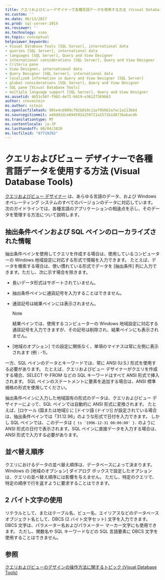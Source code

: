 ```yaml
---
title: クエリおよびビューデザイナーで各種言語データを使用する方法 (Visual Database Tools) |Microsoft Docs
ms.custom: ''
ms.date: 06/13/2017
ms.prod: sql-server-2014
ms.reviewer: ''
ms.technology: ssms
ms.topic: conceptual
helpviewer_keywords:
- Visual Database Tools [SQL Server], international data
- queries [SQL Server], international data
- languages [SQL Server], Query and View Designer
- international considerations [SQL Server], Query and View Designer
- Criteria pane
- View Designer, international data
- Query Designer [SQL Server], international data
- localized information in Query and View Designer [SQL Server]
- global considerations [SQL Server], Query and View Designer
- SQL pane [Visual Database Tools]
- multiple language support [SQL Server], Query and View Designer
ms.assetid: 4b51c56f-f902-4e72-b919-e36127369b63
author: stevestein
ms.author: sstein
ms.openlocfilehash: 905e4c6909c792b019c11ef95662a7ec1a113bb4
ms.sourcegitcommit: ad4d92dce894592a259721a1571b1d8736abacdb
ms.translationtype: MT
ms.contentlocale: ja-JP
ms.lasthandoff: 08/04/2020
ms.locfileid: "87719292"
---
```

# <a name="use-the-query-and-view-designer-with-international-data-visual-database-tools"></a>クエリおよびビュー デザイナーで各種言語データを使用する方法 (Visual Database Tools)
  [クエリおよびビュー デザイナー](visual-database-tools.md) は、あらゆる言語のデータ、および Windows オペレーティング システムのすべてのバージョンのデータに対応しています。 次のガイドラインでは、各種言語のアプリケーションの相違点を示し、そのデータを管理する方法について説明します。  
  
## <a name="localized-information-in-the-criteria-and-sql-panes"></a>抽出条件ペインおよび SQL ペインのローカライズされた情報  
 抽出条件ペインを使用してクエリを作成する場合は、使用しているコンピューターの Windows 地域設定に対応する形式で情報を入力できます。 たとえば、データを検索する場合は、使い慣れている形式でデータを [抽出条件] 列に入力できます。ただし、次に示す場合を除きます。  
  
-   長いデータ形式はサポートされていません。  
  
-   抽出条件ペインに通貨記号を入力することはできません。  
  
-   通貨記号は結果ペインには表示されません。  
  
    > [!NOTE]  
    >  結果ペインでは、使用するコンピューターの Windows 地域設定に対応する通貨記号を入力できますが、その記号は削除され、結果ペインにも表示されません。  
  
-   [地域のオプション] での設定に関係なく、単項のマイナスは常に左側に表示されます (例 : -1)。  
  
 一方、SQL ペインのデータとキーワードでは、常に ANSI (U.S.) 形式を使用する必要があります。 たとえば、クエリおよびビュー デザイナーがクエリを作成する場合、SELECT や FROM などの SQL キーワードはすべて ANSI 形式で挿入されます。 SQL ペインのステートメントに要素を追加する場合は、ANSI 標準規格の形式を使用してください。  
  
 抽出条件ペインに入力した地域固有の形式のデータは、クエリおよびビュー デザイナーによって、SQL ペインでは自動的に ANSI 形式に変換されます。 たとえば、[ロケール (国または地域)] に [ドイツ語 (ドイツ)] が設定されている場合は、抽出条件ペインでは「31.12.96」のような形式で日付を入力できます。 しかし SQL ペインでは、このデータは `{ ts '1996-12-31 00:00:00' }.` のように ANSI 形式の日付で表示されます。SQL ペインに直接データを入力する場合は、ANSI 形式で入力する必要があります。  
  
## <a name="sort-order"></a>並べ替え順序  
 クエリにおけるデータの並べ替え順序は、データベースによって決まります。 Windows の [地域のオプション] ダイアログ ボックスで設定したオプションは、クエリの並べ替え順序には影響を与えません。 ただし、特定のクエリで、特定の順序で行を返すように要求することはできます。  
  
## <a name="using-double-byte-characters"></a>2 バイト文字の使用  
 リテラルとして、またはテーブル名、ビュー名、エイリアスなどのデータベース オブジェクト名として、DBCS (2 バイト文字セット) 文字を入力できます。 DBCS 文字は、パラメーター名およびパラメーター マーカー文字にも使用できます。 ただし、関数名や SQL キーワードなどの SQL 言語要素に DBCS 文字を使用することはできません。  
  
## <a name="see-also"></a>参照  
 [クエリおよびビューのデザインの操作方法に関するトピック (Visual Database Tools)](design-queries-and-views-how-to-topics-visual-database-tools.md)  
  
  
